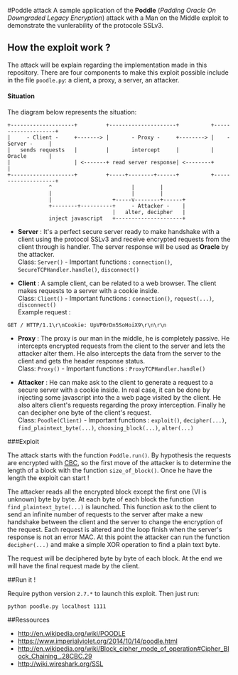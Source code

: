 #Poddle attack
A sample application of the **Poddle** (*Padding Oracle On Downgraded Legacy Encryption*) attack with a Man on the Middle exploit to demonstrate the vunlerability of the protocole SSLv3.

## How the exploit work ?

The attack will be explain regarding the implementation made in this repository. There are four components to make this exploit possible include in the file `poodle.py`:  a client, a proxy, a server, an attacker.

#### Situation

The diagram below represents the situation: 

    +--------------------+         +---------------------+          +--------------------+
    |     - Client -     +-------> |       - Proxy -     +--------> |    -  Server -     |
    |   sends requests   |         |       intercept     |          |       Oracle       |
    |                    | <-------+ read server response| <--------+                    |
    +--------------------+         +-----+--------+------+          +--------------------+
                 ^                         |        |                               
                 |                         |        |                               
                 |                   +-----v--------+------+                        
                 +--------+----------+     - Attacker -    |
                                     |   alter, decipher   |                        
                 inject javascript   +---------------------+ 

- **Server** :
It's a perfect secure server ready to make handshake with a client using the protocol SSLv3 and receive encrypted requests from the client through is handler. The server response will be used as **Oracle** by the attacker. <br />
Class: `Server()` -  Important functions : `connection()`, `SecureTCPHandler.handle()`, `disconnect()`

- **Client** :
A sample client, can be related to a web browser. The client makes requests to a server with a cookie inside. <br />
Class: `Client()` -  Important functions : `connection()`, `request(...)`, `disconnect()` <br />
Example request :
```
GET / HTTP/1.1\r\nCookie: UpVP0rDn5SoHoiX9\r\n\r\n
```

- **Proxy** :
The proxy is our man in the middle, he is completely passive. He intercepts encrypted requests from the client to the server and lets the attacker alter them. He also intercepts the data from the server to the client and gets the header response status. <br />
Class: `Proxy()` -  Important functions : `ProxyTCPHandler.handle()`

- **Attacker** : He can make ask to the client to generate a request to a secure server with a cookie inside. In real case, it can be done by injecting some javascript into the a web page visited by the client.
He also alters client's requests regarding the proxy interception. Finally he can decipher one byte of the client's request. <br />
Class: `Poodle(Client)` -  Important functions : `exploit()`, `decipher(...)`, `find_plaintext_byte(...)`, `choosing_block(...)`, `alter(...)`

###Exploit

The attack starts with the function `Poddle.run()`.
By hypothesis the requests are encrypted  with [CBC](http://en.wikipedia.org/wiki/Block_cipher_mode_of_operation#Cipher_Block_Chaining_.28CBC.29), so the first move of the attacker is to determine the length of a block with the function `size_of_block()`.
Once he have the length the exploit can start !

The attacker reads all the encrypted block except the first one (VI is unknown) byte by byte. At each byte of each block the function `find_plaintext_byte(...)` is launched. This function ask to the client to send an infinite number of requests to the server after make a new handshake between the client and the server to change the encryption of the request. 
Each request is altered and the loop finish when the server's response is not an error MAC.
At this point the attacker can run the function `decipher(...)` and make a simple XOR operation to find a plain text byte.

The request will be deciphered byte by byte of each block.
At the end we will have the final request made by the client.

##Run it !

Require python version `2.7.*` to launch this exploit. Then just run:
```
python poodle.py localhost 1111
```

##Ressources
- http://en.wikipedia.org/wiki/POODLE
- https://www.imperialviolet.org/2014/10/14/poodle.html
- http://en.wikipedia.org/wiki/Block_cipher_mode_of_operation#Cipher_Block_Chaining_.28CBC.29
- http://wiki.wireshark.org/SSL



